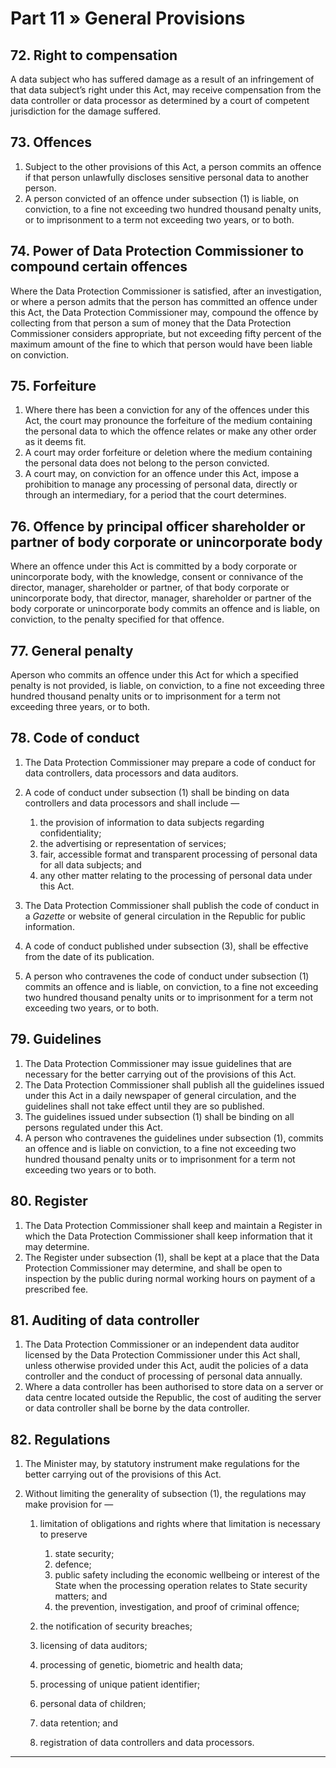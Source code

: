 # Part 11 » General Provisions

## 72. Right to compensation

A data subject who has suffered damage as a result of an infringement of that data subject’s right under this Act, may receive compensation from the data controller or data processor as determined by a court of competent jurisdiction for the damage suffered.

## 73. Offences

1. Subject to the other provisions of this Act, a person commits an offence if that person unlawfully discloses sensitive personal data to another person.
2. A person convicted of an offence under subsection (1) is liable, on conviction, to a fine not exceeding two hundred thousand penalty units, or to imprisonment to a term not exceeding two years, or to both.

## 74. Power of Data Protection Commissioner to compound certain offences

Where the Data Protection Commissioner is satisfied, after an
investigation, or where a person admits that the person has
committed an offence under this Act, the Data Protection
Commissioner may, compound the offence by collecting from that
person a sum of money that the Data Protection Commissioner
considers appropriate, but not exceeding fifty percent of the
maximum amount of the fine to which that person would have been
liable on conviction.

## 75. Forfeiture

1. Where there has been a conviction for any of the offences under this Act, the court may pronounce the forfeiture of the medium containing the personal data to which the offence relates or make any other order as it deems fit.
2. A court may order forfeiture or deletion where the medium containing the personal data does not belong to the person convicted.
3. A court may, on conviction for an offence under this Act, impose a prohibition to manage any processing of personal data, directly or through an intermediary, for a period that the court determines.

## 76. Offence by principal officer shareholder or partner of body corporate or unincorporate body

Where an offence under this Act is committed by a body corporate or
unincorporate body, with the knowledge, consent or connivance of the
director, manager, shareholder or partner, of that body corporate or
unincorporate body, that director, manager, shareholder or partner
of the body corporate or unincorporate body commits an offence and
is liable, on conviction, to the penalty specified for that offence.

## 77. General penalty

Aperson who commits an offence under this Act for which a specified
penalty is not provided, is liable, on conviction, to a fine not
exceeding three hundred thousand penalty units or to imprisonment
for a term not exceeding three years, or to both.

## 78. Code of conduct

1. The Data Protection Commissioner may prepare a code of conduct for data controllers, data processors and data auditors.
2. A code of conduct under subsection (1) shall be binding on data controllers and data processors and shall include —

    1. the provision of information to data subjects regarding
    confidentiality;
    2. the advertising or representation of services;
    3. fair, accessible format and transparent processing of personal
       data for all data subjects; and
    4. any other matter relating to the processing of personal data
       under this Act.

3. The Data Protection Commissioner shall publish the code of conduct in a *Gazette* or website of general circulation in the Republic for public information.
4. A code of conduct published under subsection (3), shall be effective from the date of its publication.
5. A person who contravenes the code of conduct under subsection (1) commits an offence and is liable, on conviction, to a fine not exceeding two hundred thousand penalty units or to imprisonment for a term not exceeding two years, or to both.

## 79. Guidelines

1. The Data Protection Commissioner may issue guidelines that are necessary for the better carrying out of the provisions of this Act.
2. The Data Protection Commissioner shall publish all the guidelines issued under this Act in a daily newspaper of general circulation, and the guidelines shall not take effect until they are so published.
3. The guidelines issued under subsection (1) shall be binding on all persons regulated under this Act.
4. A person who contravenes the guidelines under subsection (1), commits an offence and is liable on conviction, to a fine not exceeding two hundred thousand penalty units or to imprisonment for a term not exceeding two years or to both.

## 80. Register

1. The Data Protection Commissioner shall keep and maintain a Register in which the Data Protection Commissioner shall keep information that it may determine.
2. The Register under subsection (1), shall be kept at a place that the Data Protection Commissioner may determine, and shall be open to inspection by the public during normal working hours on payment of a prescribed fee.

## 81. Auditing of data controller

1. The Data Protection Commissioner or an independent data
auditor licensed by the Data Protection Commissioner under this Act shall, unless otherwise provided under this Act, audit the policies of a data controller and the conduct of processing of personal data annually.
2. Where a data controller has been authorised to store data on a server or data centre located outside the Republic, the cost of auditing the server or data controller shall be borne by the data controller.

## 82. Regulations

1. The Minister may, by statutory instrument make regulations for the better carrying out of the provisions of this Act.
2. Without limiting the generality of subsection (1), the regulations may make provision for —

    1. limitation of obligations and rights where that limitation is necessary to preserve

        1. state security;
        2. defence;
        3. public safety including the economic wellbeing or interest of the State when the processing operation relates to State security matters; and
        4. the prevention, investigation, and proof of criminal offence;

    2. the notification of security breaches;
    3. licensing of data auditors;
    4. processing of genetic, biometric and health data;
    5. processing of unique patient identifier;
    6. personal data of children;
    7. data retention; and
    8. registration of data controllers and data processors.

---